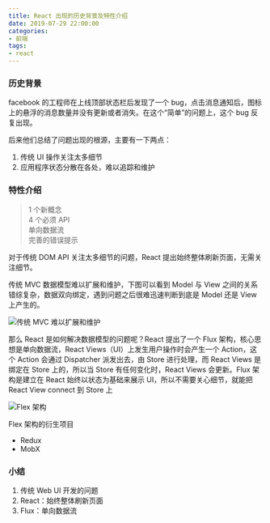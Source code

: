 ```yaml
---
title: React 出现的历史背景及特性介绍
date: 2019-07-29 22:00:00
categories:
- 前端
tags:
- react
---
```


### 历史背景

facebook 的工程师在上线顶部状态栏后发现了一个 bug，点击消息通知后，图标上的悬浮的消息数量并没有更新或者消失。在这个“简单”的问题上，这个 bug 反复出现。

后来他们总结了问题出现的根源，主要有一下两点：

1. 传统 UI 操作关注太多细节
2. 应用程序状态分散在各处，难以追踪和维护

### 特性介绍

<!-- more -->

> 1 个新概念  
> 4 个必须 API  
> 单向数据流  
> 完善的错误提示

对于传统 DOM API 关注太多细节的问题，React 提出始终整体刷新页面，无需关注细节。

传统 MVC 数据模型难以扩展和维护，下图可以看到 Model 与 View 之间的关系错综复杂，数据双向绑定，遇到问题之后很难迅速判断到底是 Model 还是 View 上产生的。

![传统 MVC 难以扩展和维护](https://www.yeyanjie.com/resource/images/201907/2901.png)

那么 React 是如何解决数据模型的问题呢？React 提出了一个 Flux 架构，核心思想是单向数据流，React Views（UI）上发生用户操作时会产生一个 Action，这个 Action 会通过 Dispatcher 派发出去，由 Store 进行处理，而 React Views 是绑定在 Store 上的，所以当 Store 有任何变化时，React Views 会更新。Flux 架构是建立在 React 始终以状态为基础来展示 UI，所以不需要关心细节，就能把 React View connect 到 Store 上

![Flex 架构](https://www.yeyanjie.com/resource/images/201907/2902.png)

Flex 架构的衍生项目
- Redux
- MobX

### 小结

1. 传统 Web UI 开发的问题
2. React：始终整体刷新页面
3. Flux：单向数据流
